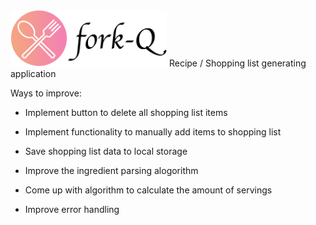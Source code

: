 <img src="dist/img/logo.png" alt="fork-q" width="250">
Recipe / Shopping list generating application


Ways to improve: 

- Implement button to delete all shopping list items

- Implement functionality to manually add items to shopping list 

- Save shopping list data to local storage

- Improve the ingredient parsing alogorithm

- Come up with algorithm to calculate the amount of servings

- Improve error handling